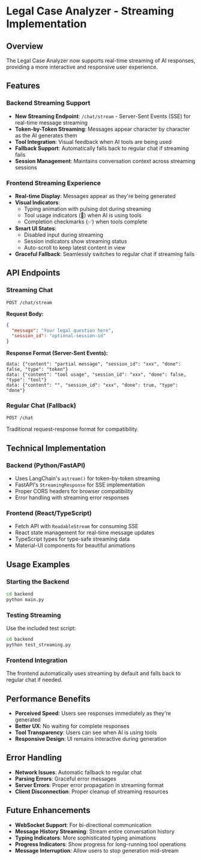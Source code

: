 # Legal Case Analyzer - Streaming Implementation

## Overview

The Legal Case Analyzer now supports real-time streaming of AI responses, providing a more interactive and responsive user experience.

## Features

### Backend Streaming Support

- **New Streaming Endpoint**: `/chat/stream` - Server-Sent Events (SSE) for real-time message streaming
- **Token-by-Token Streaming**: Messages appear character by character as the AI generates them
- **Tool Integration**: Visual feedback when AI tools are being used
- **Fallback Support**: Automatically falls back to regular chat if streaming fails
- **Session Management**: Maintains conversation context across streaming sessions

### Frontend Streaming Experience

- **Real-time Display**: Messages appear as they're being generated
- **Visual Indicators**: 
  - Typing animation with pulsing dot during streaming
  - Tool usage indicators (🔧) when AI is using tools
  - Completion checkmarks (✅) when tools complete
- **Smart UI States**:
  - Disabled input during streaming
  - Session indicators show streaming status
  - Auto-scroll to keep latest content in view
- **Graceful Fallback**: Seamlessly switches to regular chat if streaming fails

## API Endpoints

### Streaming Chat
```
POST /chat/stream
```

**Request Body:**
```json
{
  "message": "Your legal question here",
  "session_id": "optional-session-id"
}
```

**Response Format (Server-Sent Events):**
```
data: {"content": "partial message", "session_id": "xxx", "done": false, "type": "token"}
data: {"content": "tool usage", "session_id": "xxx", "done": false, "type": "tool"}
data: {"content": "", "session_id": "xxx", "done": true, "type": "done"}
```

### Regular Chat (Fallback)
```
POST /chat
```
Traditional request-response format for compatibility.

## Technical Implementation

### Backend (Python/FastAPI)
- Uses LangChain's `astream()` for token-by-token streaming
- FastAPI's `StreamingResponse` for SSE implementation
- Proper CORS headers for browser compatibility
- Error handling with streaming error responses

### Frontend (React/TypeScript)
- Fetch API with `ReadableStream` for consuming SSE
- React state management for real-time message updates
- TypeScript types for type-safe streaming data
- Material-UI components for beautiful animations

## Usage Examples

### Starting the Backend
```bash
cd backend
python main.py
```

### Testing Streaming
Use the included test script:
```bash
cd backend
python test_streaming.py
```

### Frontend Integration
The frontend automatically uses streaming by default and falls back to regular chat if needed.

## Performance Benefits

- **Perceived Speed**: Users see responses immediately as they're generated
- **Better UX**: No waiting for complete responses
- **Tool Transparency**: Users can see when AI is using tools
- **Responsive Design**: UI remains interactive during generation

## Error Handling

- **Network Issues**: Automatic fallback to regular chat
- **Parsing Errors**: Graceful error messages
- **Server Errors**: Proper error propagation in streaming format
- **Client Disconnection**: Proper cleanup of streaming resources

## Future Enhancements

- **WebSocket Support**: For bi-directional communication
- **Message History Streaming**: Stream entire conversation history
- **Typing Indicators**: More sophisticated typing animations
- **Progress Indicators**: Show progress for long-running tool operations
- **Message Interruption**: Allow users to stop generation mid-stream
